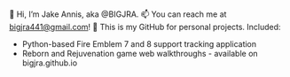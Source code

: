 👋 Hi, I’m Jake Annis, aka @BIGJRA. 📫 You can reach me at bigjra441@gmail.com!
👀 This is my GitHub for personal projects. Included:

- Python-based Fire Emblem 7 and 8 support tracking application
- Reborn and Rejuvenation game web walkthroughs - available on bigjra.github.io



<!---
BIGJRA/BIGJRA is a ✨ special ✨ repository because its `README.md` (this file) appears on your GitHub profile.
You can click the Preview link to take a look at your changes.
--->
